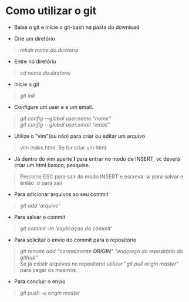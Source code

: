 # Como utilizar o **git**


* Baixe o git e inicie o git-bash na pasta do download

* Crie um diretório
 >_mkdir nome.do.diretorio_
 
* Entre no diretório
 >_cd nome.do.diretorio_

* Inicie o git
 >_git init_

* Configure um user e e um email.
 >_git config --global user.name "nome"_  
 >_git config --global user.email "email"_

* Utilize o "vim"(ou não) para criar ou editar um arquivo
 >_vim index.html_. Se for criar um html.

* Já dentro do vim aperte **I** para entrar no modo de INSERT, vc deverá criar um html basico, pesquise.
 >Precione ESC para sair do modo INSERT e escreva _:w_ para salvar e então _:q_ para sair
 
* Para adicionar arquivos ao seu commit
 >_git add 'arquivo'_
 
* Para salvar o commit
 >_git commit -m 'explicaçao do commit'_
 
* Para solicitar o envio do commit para o repositório
 >_git remote add "normalmente **ORIGIN**" "endereço do repositório do github"_  
 Se já existir arquivos no repositorio utilizar "_git pull origin master_" para pegar os mesmos.
 
* Para concluir o envio
 >_git push -u origin master_
